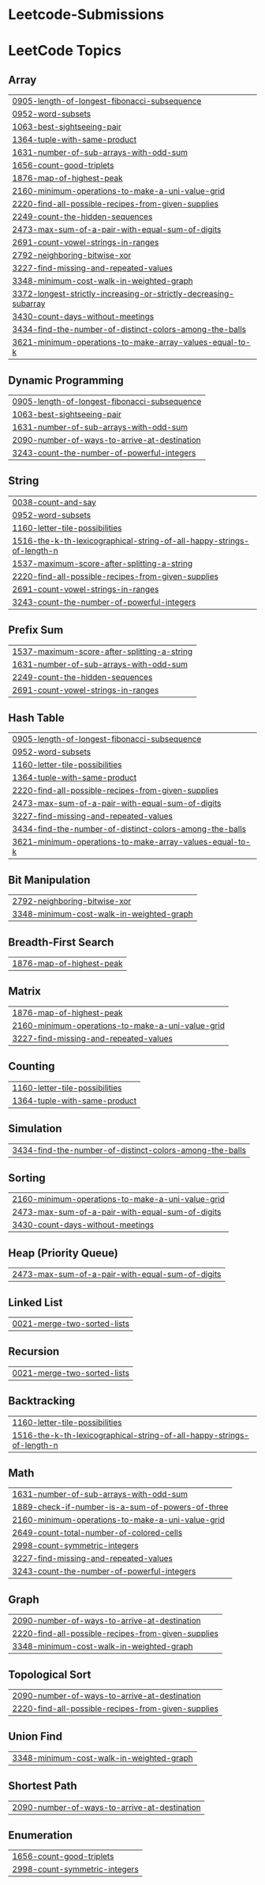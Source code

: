 # Leetcode-Submissions
<!---LeetCode Topics Start-->
# LeetCode Topics
## Array
|  |
| ------- |
| [0905-length-of-longest-fibonacci-subsequence](https://github.com/Hitanshparikh/Leetcode-Submissions/tree/master/0905-length-of-longest-fibonacci-subsequence) |
| [0952-word-subsets](https://github.com/Hitanshparikh/Leetcode-Submissions/tree/master/0952-word-subsets) |
| [1063-best-sightseeing-pair](https://github.com/Hitanshparikh/Leetcode-Submissions/tree/master/1063-best-sightseeing-pair) |
| [1364-tuple-with-same-product](https://github.com/Hitanshparikh/Leetcode-Submissions/tree/master/1364-tuple-with-same-product) |
| [1631-number-of-sub-arrays-with-odd-sum](https://github.com/Hitanshparikh/Leetcode-Submissions/tree/master/1631-number-of-sub-arrays-with-odd-sum) |
| [1656-count-good-triplets](https://github.com/Hitanshparikh/Leetcode-Submissions/tree/master/1656-count-good-triplets) |
| [1876-map-of-highest-peak](https://github.com/Hitanshparikh/Leetcode-Submissions/tree/master/1876-map-of-highest-peak) |
| [2160-minimum-operations-to-make-a-uni-value-grid](https://github.com/Hitanshparikh/Leetcode-Submissions/tree/master/2160-minimum-operations-to-make-a-uni-value-grid) |
| [2220-find-all-possible-recipes-from-given-supplies](https://github.com/Hitanshparikh/Leetcode-Submissions/tree/master/2220-find-all-possible-recipes-from-given-supplies) |
| [2249-count-the-hidden-sequences](https://github.com/Hitanshparikh/Leetcode-Submissions/tree/master/2249-count-the-hidden-sequences) |
| [2473-max-sum-of-a-pair-with-equal-sum-of-digits](https://github.com/Hitanshparikh/Leetcode-Submissions/tree/master/2473-max-sum-of-a-pair-with-equal-sum-of-digits) |
| [2691-count-vowel-strings-in-ranges](https://github.com/Hitanshparikh/Leetcode-Submissions/tree/master/2691-count-vowel-strings-in-ranges) |
| [2792-neighboring-bitwise-xor](https://github.com/Hitanshparikh/Leetcode-Submissions/tree/master/2792-neighboring-bitwise-xor) |
| [3227-find-missing-and-repeated-values](https://github.com/Hitanshparikh/Leetcode-Submissions/tree/master/3227-find-missing-and-repeated-values) |
| [3348-minimum-cost-walk-in-weighted-graph](https://github.com/Hitanshparikh/Leetcode-Submissions/tree/master/3348-minimum-cost-walk-in-weighted-graph) |
| [3372-longest-strictly-increasing-or-strictly-decreasing-subarray](https://github.com/Hitanshparikh/Leetcode-Submissions/tree/master/3372-longest-strictly-increasing-or-strictly-decreasing-subarray) |
| [3430-count-days-without-meetings](https://github.com/Hitanshparikh/Leetcode-Submissions/tree/master/3430-count-days-without-meetings) |
| [3434-find-the-number-of-distinct-colors-among-the-balls](https://github.com/Hitanshparikh/Leetcode-Submissions/tree/master/3434-find-the-number-of-distinct-colors-among-the-balls) |
| [3621-minimum-operations-to-make-array-values-equal-to-k](https://github.com/Hitanshparikh/Leetcode-Submissions/tree/master/3621-minimum-operations-to-make-array-values-equal-to-k) |
## Dynamic Programming
|  |
| ------- |
| [0905-length-of-longest-fibonacci-subsequence](https://github.com/Hitanshparikh/Leetcode-Submissions/tree/master/0905-length-of-longest-fibonacci-subsequence) |
| [1063-best-sightseeing-pair](https://github.com/Hitanshparikh/Leetcode-Submissions/tree/master/1063-best-sightseeing-pair) |
| [1631-number-of-sub-arrays-with-odd-sum](https://github.com/Hitanshparikh/Leetcode-Submissions/tree/master/1631-number-of-sub-arrays-with-odd-sum) |
| [2090-number-of-ways-to-arrive-at-destination](https://github.com/Hitanshparikh/Leetcode-Submissions/tree/master/2090-number-of-ways-to-arrive-at-destination) |
| [3243-count-the-number-of-powerful-integers](https://github.com/Hitanshparikh/Leetcode-Submissions/tree/master/3243-count-the-number-of-powerful-integers) |
## String
|  |
| ------- |
| [0038-count-and-say](https://github.com/Hitanshparikh/Leetcode-Submissions/tree/master/0038-count-and-say) |
| [0952-word-subsets](https://github.com/Hitanshparikh/Leetcode-Submissions/tree/master/0952-word-subsets) |
| [1160-letter-tile-possibilities](https://github.com/Hitanshparikh/Leetcode-Submissions/tree/master/1160-letter-tile-possibilities) |
| [1516-the-k-th-lexicographical-string-of-all-happy-strings-of-length-n](https://github.com/Hitanshparikh/Leetcode-Submissions/tree/master/1516-the-k-th-lexicographical-string-of-all-happy-strings-of-length-n) |
| [1537-maximum-score-after-splitting-a-string](https://github.com/Hitanshparikh/Leetcode-Submissions/tree/master/1537-maximum-score-after-splitting-a-string) |
| [2220-find-all-possible-recipes-from-given-supplies](https://github.com/Hitanshparikh/Leetcode-Submissions/tree/master/2220-find-all-possible-recipes-from-given-supplies) |
| [2691-count-vowel-strings-in-ranges](https://github.com/Hitanshparikh/Leetcode-Submissions/tree/master/2691-count-vowel-strings-in-ranges) |
| [3243-count-the-number-of-powerful-integers](https://github.com/Hitanshparikh/Leetcode-Submissions/tree/master/3243-count-the-number-of-powerful-integers) |
## Prefix Sum
|  |
| ------- |
| [1537-maximum-score-after-splitting-a-string](https://github.com/Hitanshparikh/Leetcode-Submissions/tree/master/1537-maximum-score-after-splitting-a-string) |
| [1631-number-of-sub-arrays-with-odd-sum](https://github.com/Hitanshparikh/Leetcode-Submissions/tree/master/1631-number-of-sub-arrays-with-odd-sum) |
| [2249-count-the-hidden-sequences](https://github.com/Hitanshparikh/Leetcode-Submissions/tree/master/2249-count-the-hidden-sequences) |
| [2691-count-vowel-strings-in-ranges](https://github.com/Hitanshparikh/Leetcode-Submissions/tree/master/2691-count-vowel-strings-in-ranges) |
## Hash Table
|  |
| ------- |
| [0905-length-of-longest-fibonacci-subsequence](https://github.com/Hitanshparikh/Leetcode-Submissions/tree/master/0905-length-of-longest-fibonacci-subsequence) |
| [0952-word-subsets](https://github.com/Hitanshparikh/Leetcode-Submissions/tree/master/0952-word-subsets) |
| [1160-letter-tile-possibilities](https://github.com/Hitanshparikh/Leetcode-Submissions/tree/master/1160-letter-tile-possibilities) |
| [1364-tuple-with-same-product](https://github.com/Hitanshparikh/Leetcode-Submissions/tree/master/1364-tuple-with-same-product) |
| [2220-find-all-possible-recipes-from-given-supplies](https://github.com/Hitanshparikh/Leetcode-Submissions/tree/master/2220-find-all-possible-recipes-from-given-supplies) |
| [2473-max-sum-of-a-pair-with-equal-sum-of-digits](https://github.com/Hitanshparikh/Leetcode-Submissions/tree/master/2473-max-sum-of-a-pair-with-equal-sum-of-digits) |
| [3227-find-missing-and-repeated-values](https://github.com/Hitanshparikh/Leetcode-Submissions/tree/master/3227-find-missing-and-repeated-values) |
| [3434-find-the-number-of-distinct-colors-among-the-balls](https://github.com/Hitanshparikh/Leetcode-Submissions/tree/master/3434-find-the-number-of-distinct-colors-among-the-balls) |
| [3621-minimum-operations-to-make-array-values-equal-to-k](https://github.com/Hitanshparikh/Leetcode-Submissions/tree/master/3621-minimum-operations-to-make-array-values-equal-to-k) |
## Bit Manipulation
|  |
| ------- |
| [2792-neighboring-bitwise-xor](https://github.com/Hitanshparikh/Leetcode-Submissions/tree/master/2792-neighboring-bitwise-xor) |
| [3348-minimum-cost-walk-in-weighted-graph](https://github.com/Hitanshparikh/Leetcode-Submissions/tree/master/3348-minimum-cost-walk-in-weighted-graph) |
## Breadth-First Search
|  |
| ------- |
| [1876-map-of-highest-peak](https://github.com/Hitanshparikh/Leetcode-Submissions/tree/master/1876-map-of-highest-peak) |
## Matrix
|  |
| ------- |
| [1876-map-of-highest-peak](https://github.com/Hitanshparikh/Leetcode-Submissions/tree/master/1876-map-of-highest-peak) |
| [2160-minimum-operations-to-make-a-uni-value-grid](https://github.com/Hitanshparikh/Leetcode-Submissions/tree/master/2160-minimum-operations-to-make-a-uni-value-grid) |
| [3227-find-missing-and-repeated-values](https://github.com/Hitanshparikh/Leetcode-Submissions/tree/master/3227-find-missing-and-repeated-values) |
## Counting
|  |
| ------- |
| [1160-letter-tile-possibilities](https://github.com/Hitanshparikh/Leetcode-Submissions/tree/master/1160-letter-tile-possibilities) |
| [1364-tuple-with-same-product](https://github.com/Hitanshparikh/Leetcode-Submissions/tree/master/1364-tuple-with-same-product) |
## Simulation
|  |
| ------- |
| [3434-find-the-number-of-distinct-colors-among-the-balls](https://github.com/Hitanshparikh/Leetcode-Submissions/tree/master/3434-find-the-number-of-distinct-colors-among-the-balls) |
## Sorting
|  |
| ------- |
| [2160-minimum-operations-to-make-a-uni-value-grid](https://github.com/Hitanshparikh/Leetcode-Submissions/tree/master/2160-minimum-operations-to-make-a-uni-value-grid) |
| [2473-max-sum-of-a-pair-with-equal-sum-of-digits](https://github.com/Hitanshparikh/Leetcode-Submissions/tree/master/2473-max-sum-of-a-pair-with-equal-sum-of-digits) |
| [3430-count-days-without-meetings](https://github.com/Hitanshparikh/Leetcode-Submissions/tree/master/3430-count-days-without-meetings) |
## Heap (Priority Queue)
|  |
| ------- |
| [2473-max-sum-of-a-pair-with-equal-sum-of-digits](https://github.com/Hitanshparikh/Leetcode-Submissions/tree/master/2473-max-sum-of-a-pair-with-equal-sum-of-digits) |
## Linked List
|  |
| ------- |
| [0021-merge-two-sorted-lists](https://github.com/Hitanshparikh/Leetcode-Submissions/tree/master/0021-merge-two-sorted-lists) |
## Recursion
|  |
| ------- |
| [0021-merge-two-sorted-lists](https://github.com/Hitanshparikh/Leetcode-Submissions/tree/master/0021-merge-two-sorted-lists) |
## Backtracking
|  |
| ------- |
| [1160-letter-tile-possibilities](https://github.com/Hitanshparikh/Leetcode-Submissions/tree/master/1160-letter-tile-possibilities) |
| [1516-the-k-th-lexicographical-string-of-all-happy-strings-of-length-n](https://github.com/Hitanshparikh/Leetcode-Submissions/tree/master/1516-the-k-th-lexicographical-string-of-all-happy-strings-of-length-n) |
## Math
|  |
| ------- |
| [1631-number-of-sub-arrays-with-odd-sum](https://github.com/Hitanshparikh/Leetcode-Submissions/tree/master/1631-number-of-sub-arrays-with-odd-sum) |
| [1889-check-if-number-is-a-sum-of-powers-of-three](https://github.com/Hitanshparikh/Leetcode-Submissions/tree/master/1889-check-if-number-is-a-sum-of-powers-of-three) |
| [2160-minimum-operations-to-make-a-uni-value-grid](https://github.com/Hitanshparikh/Leetcode-Submissions/tree/master/2160-minimum-operations-to-make-a-uni-value-grid) |
| [2649-count-total-number-of-colored-cells](https://github.com/Hitanshparikh/Leetcode-Submissions/tree/master/2649-count-total-number-of-colored-cells) |
| [2998-count-symmetric-integers](https://github.com/Hitanshparikh/Leetcode-Submissions/tree/master/2998-count-symmetric-integers) |
| [3227-find-missing-and-repeated-values](https://github.com/Hitanshparikh/Leetcode-Submissions/tree/master/3227-find-missing-and-repeated-values) |
| [3243-count-the-number-of-powerful-integers](https://github.com/Hitanshparikh/Leetcode-Submissions/tree/master/3243-count-the-number-of-powerful-integers) |
## Graph
|  |
| ------- |
| [2090-number-of-ways-to-arrive-at-destination](https://github.com/Hitanshparikh/Leetcode-Submissions/tree/master/2090-number-of-ways-to-arrive-at-destination) |
| [2220-find-all-possible-recipes-from-given-supplies](https://github.com/Hitanshparikh/Leetcode-Submissions/tree/master/2220-find-all-possible-recipes-from-given-supplies) |
| [3348-minimum-cost-walk-in-weighted-graph](https://github.com/Hitanshparikh/Leetcode-Submissions/tree/master/3348-minimum-cost-walk-in-weighted-graph) |
## Topological Sort
|  |
| ------- |
| [2090-number-of-ways-to-arrive-at-destination](https://github.com/Hitanshparikh/Leetcode-Submissions/tree/master/2090-number-of-ways-to-arrive-at-destination) |
| [2220-find-all-possible-recipes-from-given-supplies](https://github.com/Hitanshparikh/Leetcode-Submissions/tree/master/2220-find-all-possible-recipes-from-given-supplies) |
## Union Find
|  |
| ------- |
| [3348-minimum-cost-walk-in-weighted-graph](https://github.com/Hitanshparikh/Leetcode-Submissions/tree/master/3348-minimum-cost-walk-in-weighted-graph) |
## Shortest Path
|  |
| ------- |
| [2090-number-of-ways-to-arrive-at-destination](https://github.com/Hitanshparikh/Leetcode-Submissions/tree/master/2090-number-of-ways-to-arrive-at-destination) |
## Enumeration
|  |
| ------- |
| [1656-count-good-triplets](https://github.com/Hitanshparikh/Leetcode-Submissions/tree/master/1656-count-good-triplets) |
| [2998-count-symmetric-integers](https://github.com/Hitanshparikh/Leetcode-Submissions/tree/master/2998-count-symmetric-integers) |
<!---LeetCode Topics End-->
